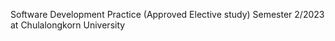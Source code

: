 Software Development Practice (Approved Elective study) Semester 2/2023 at Chulalongkorn University
